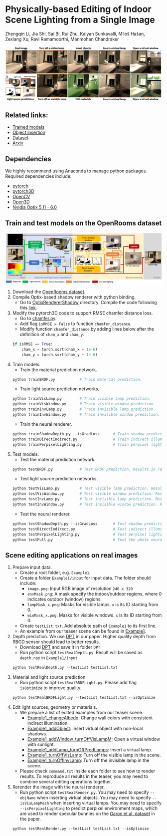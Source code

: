 # Physically-based Editing of Indoor Scene Lighting from a Single Image

Zhengqin Li, Jia Shi, Sai Bi, Rui Zhu, Kalyan Sunkavalli, Miloš Hašan, Zexiang Xu, Ravi Ramamoorthi, Manmohan Chandraker

![](Images/teaser.png)

## Related links:
* [Trained models](https://drive.google.com/drive/folders/1jIaDIKKf3R_EpeMrxobA_HOMWO8D3W0C?usp=sharing)
* [Object insertion](https://github.com/lzqsd/VirtualObjectInsertion)
* [Dataset](https://ucsd-openrooms.github.io/)
* [Arxiv](https://arxiv.org/abs/2205.09343)

## Dependencies
We highly recommend using Anaconda to manage python packages. Required dependencies include:
* [pytorch](https://pytorch.org/)
* [pytorch3D](https://pytorch3d.org/)
* [OpenCV](https://opencv.org/)
* [Open3D](http://www.open3d.org/)
* [Nvidia Optix 5.11 - 6.0](https://developer.nvidia.com/designworks/optix/downloads/legacy)

## Train and test models on the OpenRooms dataset

![](Images/pipeline.png)

1. Download the [OpenRooms dataset](https://ucsd-openrooms.github.io/). 
2. Compile Optix-based shadow renderer with python binding. 
      * Go to [OptixRendererShadow](OptixRendererShadow) directory. Compile the code following this [link](https://github.com/lzqsd/OptixRenderer.git). 
3. Modify the pytorch3D code to support RMSE chamfer distance loss.
      * Go to [chamfer.py](https://github.com/facebookresearch/pytorch3d/blob/main/pytorch3d/loss/chamfer.py). 
      * Add flag `isRMSE = False` to function `chamfer_distance`.
      * Modify function `chamfer_distance` by adding lines below after the definition of `cham_x` and `cham_y`.
      ```python
      if isRMSE == True:
          cham_x = torch.sqrt(cham_x + 1e-6)
          cham_y = torch.sqrt(cham_y + 1e-6)
      ```
4. Train models. 
     * Train the material prediction network. 
     ```python
     python trainBRDF.py           # Train material prediction.
     ```
     * Train light source prediction networks.
     ```python
     python trainVisLamp.py        # Train visible lamp prediction.
     python trainVisWindow.py      # Train visible window prediction.
     python trainInvLamp.py        # Train invisible lamp prediction.
     python trainInvWindow.py      # Train invisible window prediction.
     ```
     * Train the neural renderer.
     ```python
     python trainShadowDepth.py --isGradLoss      # Train shadow prediction.
     python trainDirectIndirect.py                # Train indirect illumination prediction.
     python trainPerpixelLighting.py              # Train perpixel lighting prediction.
     ```
5. Test models.
     * Test the material prediction network.
     ```python
     python testBRDF.py            # Test BRDF prediction. Results in Table 5 in the supp.
     ```
     * Test light source prediction networks.
     ```python
     python testVisLamp.py         # Test visible lamp prediction. Results in Table 3 in the main paper.
     python testVisWindow.py       # Test visible window prediction. Results in Table 3 in the main paper. 
     python testInvLamp.py         # Test invisible lamp prediction. Results in Table 3 in the main paper.
     python testInvWindow.py       # Test invisible window prediction. Results in Table 3 in the main paper.
     ```
     * Test the neural renderer.
     ```python
     python testShadowDepth.py --isGradLoss       # Test shadow prediction. Results in Table 2 in the main paper. 
     python testDirectIndirect.py                 # Test indirect illumination prediction. 
     python testPerpixelLighting.py               # Test perpixel lighting prediction. 
     python testFull.py                           # Test the whole neural renderer with predicted light sources. Results in Table 4 in the main paper. 
     ```
    
## Scene editing applications on real images
1. Prepare input data. 
     * Create a root folder, e.g. `Example1`. 
     * Create a folder `Example1/input` for input data. The folder should include:
          * `image.png`: Input RGB image of resolution `240 x 320`
          * `envMask.png`: A mask specify the indoor/outdoor regions, where 0 indicates outdoor (window) regions.
          * `lampMask_x.png`: Masks for visible lamps. `x` is its ID starting from 0.
          * `winMask_x.png`: Masks for visible windows. `x` is its ID starting from 0. 
     * Create `testList.txt`. Add absolute path of `Example1` to its first line. 
     * An example from our teaser scene can be found in [Example1](https://drive.google.com/drive/folders/14JR51IUHuQBcUvI2NN53fdq1VAKGWDJC?usp=sharing).
3. Depth prediction. We use [DPT](https://github.com/isl-org/DPT) in our paper. Higher quality depth from RBGD sensor should lead to better results. 
     * Download [DPT](https://github.com/isl-org/DPT) and save it in folder `DPT`
     * Run python script `testRealDepth.py`. Result will be saved as `depth.npy` in `Example1/input`
     ```python
     python testRealDepth.py --testList testList.txt
     ```
5. Material and light source prediction.
     * Run python script `testRealBRDFLight.py`. Please add flag `--isOptimize` to improve quality.
     ```python
     python testRealBRDFLight.py --testList testList.txt --isOptimize
     ```
6. Edit light sources, geometry or materials.
     * We prepare a list of edited examples from our teaser scene.
          * [Example1_changeAlbedo](https://drive.google.com/drive/folders/1OrPnaJB_qz0i9iicJcx5xZ_o-SVNztJw?usp=sharing): Change wall colors with consistent indirect illumination.
          * [Example1_addObject](https://drive.google.com/drive/folders/1YFhl2s6TbzaY5IDEWBTA1uCT1Y5rL4EX?usp=sharing): Insert virtual object with non-local shadows.
          * [Example1_addWindow_turnOffVisLampM](https://drive.google.com/drive/folders/1ldKM9KuXZyLxC0U6skNFKOVMn0F7vqjQ?usp=sharing): Open a virtual window with sunlight.
          * [Example1_addLamp_turnOffPredLamps](https://drive.google.com/drive/folders/1JvWeB3iz3B0dErdk5lKI4IR_K-6rd2Sj?usp=sharing): Insert a virtual lamp.
          * [Example1_turnOffVisLamp](https://drive.google.com/drive/folders/1iWjX4rCXEdm3wTZya8lGagT44LnZ-DoI?usp=sharing): Turn off the visible lamp in the scene.  
          * [Example1_turnOffInvLamp](https://drive.google.com/drive/folders/1jZLdqABaZqxgbFieB_SzfKr8IbTP-E1y?usp=sharing): Turn off the invisible lamp in the scene. 
     * Please check `command.txt` inside each folder to see how to render results. To reproduce all results in the teaser, you may need to combine several editing operations together. 
7. Rerender the image with the neural renderer.
     * Run python script `testRealRender.py`. You may need to specify `--objName` when inserting virtual objects. You may need to specify `--isVisLampMesh` when inserting virtual lamps. You may need to specify `--isPerpixelLighting` to predict perpixel environment maps, which are used to render specular bunnies on the [Garon et al. dataset](http://indoorsv.hdrdb.com/) in the paper.
     ```python
     python testRealRender.py --testList testList.txt --isOptimize
     ```
     
